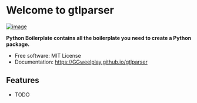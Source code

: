 # Welcome to gtlparser


[![image](https://img.shields.io/pypi/v/gtlparser.svg)](https://pypi.python.org/pypi/gtlparser)


**Python Boilerplate contains all the boilerplate you need to create a Python package.**


-   Free software: MIT License
-   Documentation: <https://GGweelplay.github.io/gtlparser>
    

## Features

-   TODO
